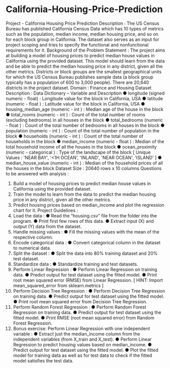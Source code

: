 # California-Housing-Price-Prediction

Project - California Housing Price Prediction
Description :
The US Census Bureau has published California Census Data which has 10 types of metrics
such as the population, median income, median housing price, and so on for each block group
in California. The dataset also serves as an input for project scoping and tries to specify the
functional and nonfunctional requirements for it.
Background of the Problem Statement :
The project aims at building a model of housing prices to predict median house values in
California using the provided dataset. This model should learn from the data and be able to
predict the median housing price in any district, given all the other metrics.
Districts or block groups are the smallest geographical units for which the US Census Bureau
publishes sample data (a block group typically has a population of 600 to 3,000 people). There
are 20,640 districts in the project dataset.
Domain : Finance and Housing
Dataset Description :
Data Dictionary – Variable and Description
● longitude (signed numeric - float) : Longitude value for the block in California, USA
● latitude (numeric - float ) : Latitude value for the block in California, USA
● housing_median_age (numeric - int ) : Median age of the house in the block
● total_rooms (numeric - int ) : Count of the total number of rooms (excluding bedrooms) in
all houses in the block
● total_bedrooms (numeric - float ) : Count of the total number of bedrooms in all houses in
the block
● population (numeric - int ) : Count of the total number of population in the block
● households (numeric - int ) : Count of the total number of households in the block
● median_income (numeric - float ) : Median of the total household income of all the houses
in the block
● ocean_proximity (numeric - categorical ) : Type of the landscape of the block
[ Unique Values : 'NEAR BAY', '<1H OCEAN', 'INLAND', 'NEAR OCEAN', 'ISLAND' ]
● median_house_value (numeric - int ) : Median of the household prices of all the houses in
the block
Dataset Size : 20640 rows x 10 columns
Questions to be answered with analysis :
1. Build a model of housing prices to predict median house values in California using the
provided dataset.
2. Train the model to learn from the data to predict the median housing price in any district,
given all the other metrics.
3. Predict housing prices based on median_income and plot the regression chart for it.
Project Guidelines :
1. Load the data :
● Read the “housing.csv” file from the folder into the program.
● Print first few rows of this data.
● Extract input (X) and output (Y) data from the dataset.
2. Handle missing values :
● Fill the missing values with the mean of the respective column.
3. Encode categorical data :
● Convert categorical column in the dataset to numerical data.
4. Split the dataset :
● Split the data into 80% training dataset and 20% test dataset.
5. Standardize data :
● Standardize training and test datasets.
6. Perform Linear Regression :
● Perform Linear Regression on training data.
● Predict output for test dataset using the fitted model.
● Print root mean squared error (RMSE) from Linear Regression.
[ HINT: Import mean_squared_error from sklearn.metrics ]
7. Perform Decision Tree Regression :
● Perform Decision Tree Regression on training data.
● Predict output for test dataset using the fitted model.
● Print root mean squared error from Decision Tree Regression.
8. Perform Random Forest Regression :
● Perform Random Forest Regression on training data.
● Predict output for test dataset using the fitted model.
● Print RMSE (root mean squared error) from Random Forest Regression.
9. Bonus exercise: Perform Linear Regression with one independent variable :
● Extract just the median_income column from the independent variables
(from X_train and X_test).
● Perform Linear Regression to predict housing values based on median_income.
● Predict output for test dataset using the fitted model.
● Plot the fitted model for training data as well as for test data to check if the fitted model
satisfies the test data.
